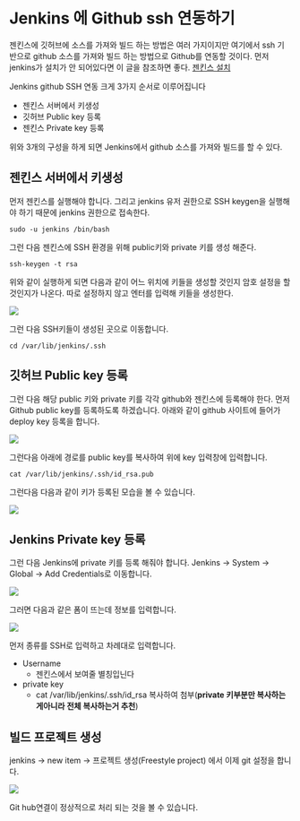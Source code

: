 # Jenkins 에 Github ssh 연동하기

젠킨스에 깃허브에 소스를 가져와 빌드 하는 방법은 여러 가지이지만 여기에서 ssh 기반으로 github 소스를 가져와 빌드 하는 방법으로 Github를 연동할 것이다. 먼저 jenkins가 설치가 안 되어있다면 이 글을 참조하면 좋다. [젠킨스 설치](https://wan-blog.tistory.com/65)

Jenkins github SSH 연동 크게 3가지 순서로 이루어집니다

- 젠킨스 서버에서 키생성
- 깃허브 Public key 등록
- 젠킨스 Private key 등록

위와 3개의 구성을 하게 되면 Jenkins에서 github 소스를 가져와 빌드를 할 수 있다.

## 젠킨스 서버에서 키생성

먼저 젠킨스를 실행해야 합니다. 그리고 jenkins 유저 권한으로 SSH keygen을 실행해야 하기 때문에 jenkins 권한으로 접속한다.

    sudo -u jenkins /bin/bash

그런 다음 젠킨스에 SSH 환경을 위해 public키와 private 키를 생성 해준다.

    ssh-keygen -t rsa

위와 같이 실행하게 되면 다음과 같이 어느 위치에 키들을 생성할 것인지 암호 설정을 할 것인지가 나온다. 따로 설정하지 않고 엔터를 입력해 키들을 생성한다.

![](https://i.imgur.com/cPivAtt.png)

그런 다음 SSH키들이 생성된 곳으로 이동합니다.

    cd /var/lib/jenkins/.ssh

## 깃허브 Public key 등록

그런 다음 해당 public 키와 private 키를 각각 github와 젠킨스에 등록해야 한다. 먼저 Github public key를 등록하도록 하겠습니다. 아래와 같이 github 사이트에 들어가 deploy key 등록을 합니다.

![](https://i.imgur.com/1BiAuoE.png)

그런다음 아래에 경로를 public key를 복사하여 위에 key 입력창에 입력합니다.

    cat /var/lib/jenkins/.ssh/id_rsa.pub

그런다음 다음과 같이 키가 등록된 모습을 볼 수 있습니다.

![](https://i.imgur.com/lqNXshT.png)

## Jenkins Private key 등록

그런 다음 Jenkins에 private 키를 등록 해줘야 합니다.  Jenkins → System → Global → Add Credentials로 이동합니다.

![](https://i.imgur.com/DacEjDS.png)

그러면 다음과 같은 폼이 뜨는데 정보를 입력합니다.

![](https://i.imgur.com/DhXFBbf.png)

먼저 종류를 SSH로 입력하고 차례대로 입력합니다.

- Username
    - 젠킨스에서 보여줄 별칭입닌다
- private key
    - cat /var/lib/jenkins/.ssh/id_rsa 복사하여 첨부(**private 키부분만 복사하는게아니라 전체 복사하는거 추천**)

## 빌드 프로젝트 생성

jenkins → new item → 프로젝트 생성(Freestyle project) 에서 이제 git 설정을 합니다.

![](https://i.imgur.com/nCBaUgC.png)

Git hub연결이 정상적으로 처리 되는 것을 볼 수 있습니다.